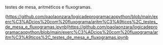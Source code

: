 testes de mesa, aritméticos e fluxogramas.

(https://github.com/paolaonzara/logicadeprogramacaopython/blob/main/exerc%C3%ADcios%20com%20fluxograma/aritm%C3%A9ticos%2C_testes_de_mesa_e_fluxogramas.ipynb)https://github.com/paolaonzara/logicadeprogramacaopython/blob/main/exerc%C3%ADcios%20com%20fluxograma/aritm%C3%A9ticos%2C_testes_de_mesa_e_fluxogramas.ipynb
